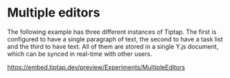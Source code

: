 # Multiple editors

The following example has three different instances of Tiptap. The first is configured to have a single paragraph of text, the second to have a task list and the third to have text. All of them are stored in a single Y.js document, which can be synced in real-time with other users.

https://embed.tiptap.dev/preview/Experiments/MultipleEditors
